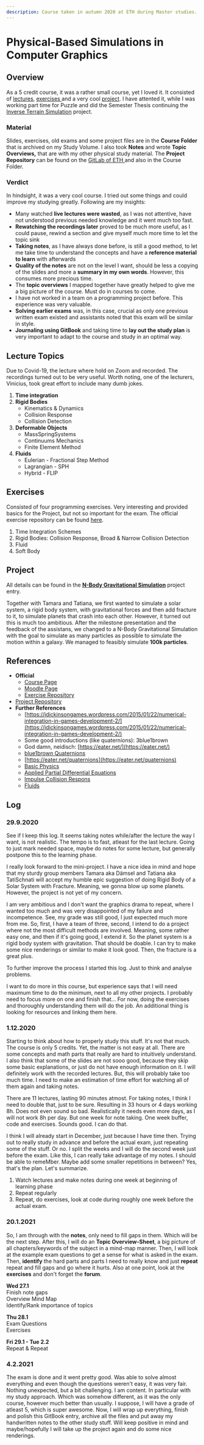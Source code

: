 ```yaml
---
description: Course taken in autumn 2020 at ETH during Master studies.
---
```


# Physical-Based Simulations in Computer Graphics

## Overview

As a 5 credit course, it was a rather small course, yet I loved it. It consisted of [lectures](physical-based-simulation.md#lecture-topics), [exercises ](physical-based-simulation.md#exercises)and a very cool [project](physical-based-simulation.md#project). I have attented it, while I was working part time for Puzzle and did the Semester Thesis continuing the [Inverse Terrain Simulation](../../projects/inverse-terrain-simulation/) project.

### Material

Slides, exercises, old exams and some project files are in the **Course Folder** that is archived on my Study Volume. I also took **Notes** and wrote **Topic Overviews,** that are with my other physical study material. The **Project Repository** can be found on the [GitLab of ETH ](https://gitlab.ethz.ch/halucas/pbs20_solarsystem)and also in the Course Folder.

### Verdict

In hindsight, it was a very cool course. I tried out some things and could improve my studying greatly. Following are my insights:

* Many watched **live lectures were wasted**, as I was not attentive, have not understood previous needed knowledge and it went much too fast.
* **Rewatching the recordings later** proved to be much more useful, as I could pause, rewind a section and give myself much more time to let the topic sink
* **Taking notes**, as I have always done before, is still a good method, to let me take time to understand the concepts and have a **reference material to learn** with afterwards
* **Quality of the notes** are not on the level I want, should be less a copying of the slides and more a **summary in my own words**. However, this consumes more precious time.
* The **topic overviews** I mapped together have greatly helped to give me a big picture of the course. Must do in courses to come.
* I have not worked in a team on a programming project before. This experience was very valuable.
* **Solving earlier exams** was, in this case, crucial as only one previous written exam existed and assistants noted that this exam will be similar in style.
* **Journaling using GitBook** and taking time to **lay out the study plan** is very important to adapt to the course and study in an optimal way.

## Lecture Topics

Due to Covid-19, the lecture where hold on Zoom and recorded. The recordings turned out to be very useful. Worth noting, one of the lecturers, Vinicius, took great effort to include many dumb jokes.

1. **Time integration**
2. **Rigid Bodies**
   * Kinematics & Dynamics
   * Collision Response
   * Collision Detection
3. **Deformable Objects**
   * MassSpringSystems
   * Continuums Mechanics
   * Finite Element Method
4. **Fluids**
   * Eulerian - Fractional Step Method
   * Lagrangian - SPH
   * Hybrid - FLIP

## Exercises

Consisted of four programming exercises. Very interesting and provided basics for the Project, but not so important for the exam. The official exercise repository can be found [here](https://gitlab.ethz.ch/cglsim/pbs20).

1. Time Integration Schemes
2. Rigid Bodies: Collision Response, Broad & Narrow Collision Detection
3. Fluid
4. Soft Body

## Project

All details can be found in the [**N-Body Gravitational Simulation**](../../projects/finished-projects/solar-system-simulation.md) project entry.

Together with Tamara and Tatiana, we first wanted to simulate a solar system, a rigid body system, with gravitational forces and then add fracture to it, to simulate planets that crash into each other. However, it turned out this is much too ambitious. After the milestone presentation and the feedback of the assistans, we changed to a N-Body Gravitational Simulation with the goal to simulate as many particles as possible to simulate the motion within a galaxy. We managed to feasibly simulate **100k particles**. 

## References

* **Official**
  * [Course Page](https://cgl.ethz.ch/teaching/simulation20/home.php)
  * [Moodle Page](https://moodle-app2.let.ethz.ch/course/view.php?id=13417)
  * [Exercise Repository](https://gitlab.ethz.ch/cglsim/pbs20)
* [Project Repository](https://gitlab.ethz.ch/halucas/pbs20_solarsystem)
* **Further References**
  * [https://jdickinsongames.wordpress.com/2015/01/22/numerical-integration-in-games-development-2/](https://jdickinsongames.wordpress.com/2015/01/22/numerical-integration-in-games-development-2/)
  * Some good introductions \(like quaternions\): 3blue1brown
  * God damn, neidisch: [https://eater.net/](https://eater.net/)
  * [blue1brown Quaternions](https://www.youtube.com/watch?v=zjMuIxRvygQ])
  * [https://eater.net/quaternions](https://eater.net/quaternions)
  * [Basic Physics](https://physics.info/)
  * [Applied Partial Differential Equations](https://www.springer.com/de/book/9783319124926)
  * [Impulse Collision Respons](https://www.cs.cmu.edu/%7Ebaraff/sigcourse/notesd2.pdf)
  * [Fluids](https://www.karlsims.com/fluid-flow.html)

## Log

### 29.9.2020

See if I keep this log. It seems taking notes while/after the lecture the way I want, is not realistic. The tempo is to fast, atleast for the last lecture. Going to just mark needed space, maybe do notes for some lecture, but generally postpone this to the learning phase.

I really look forward to the mini-project. I have a nice idea in mind and hope that my sturdy group members Tamara aka Dämsel and Tatiana aka TatiSchnati will accept my humble epic suggestion of doing Rigid Body of a Solar System with Fracture. Meaning, we gonna blow up some planets. However, the project is not yet of my concern.

I am very ambitious and I don't want the graphics drama to repeat, where I wanted too much and was very disappointed of my failure and incompetence. See, my grade was still good, I just expected much more from me. So, first, I have a team of three, second, I intend to do a project where not the most difficult methods are involved. Meaning, some rather easy one, and then if it's going good, I extend it. So the planet system is a rigid body system with gravitation. That should be doable. I can try to make some nice renderings or similar to make it look good. Then, the fracture is a great plus.

To further improve the process I started this log. Just to think and analyse problems.

I want to do more in this course, but experience says that I will need maximum time to do the minimum, next to all my other projects. I probably need to focus more on one and finish that... For now, doing the exercises and thoroughly understanding them will do the job. An additional thing is looking for resources and linking them here.

### 1.12.2020

Starting to think about how to properly study this stuff. It's not that much. The course is only 5 credits. Yet, the matter is not easy at all. There are some concepts and math parts that really are hard to intuitively understand. I also think that some of the slides are not sooo good, because they skip some basic explanations, or just do not have enough information on it. I will definitely work with the recorded lectures. But, this will probably take too much time. I need to make an estimation of time effort for watching all of them again and taking notes.

There are 11 lectures, lasting 90 minutes atmost. For taking notes, I think I need to double that, just to be sure. Resulting in 33 hours or 4 days working 8h. Does not even sound so bad. Realistically it needs even more days, as I will not work 8h per day. But one week for note taking. One week buffer, code and exercises. Sounds good. I can do that.

I think I will already start in December, just because I have time then. Trying out to really study in advance and before the actual exam, just repeating some of the stuff. Or no. I split the weeks and I will do the second week just before the exam. Like this, I can really take advantage of my notes. I should be able to remeMber. Maybe add some smaller repetitions in between? Yes, that's the plan. Let's summarize.

1. Watch lectures and make notes during one week at beginning of learning phase
2. Repeat regularly
3. Repeat, do exercises, look at code during roughly one week before the actual exam.

### 20.1.2021

So, I am through with the **notes**, only need to fill gaps in them. Which will be the next step. After this, I will do an **Topic Overview-Sheet**, a big picture of all chapters/keywords of the subject in a mind-map manner. Then, I will look at the example exam questions to get a sense for what is asked in the exam. Then, **identify** the hard parts and parts I need to really know and just **repeat** repeat and fill gaps and go where it hurts. Also at one point, look at the **exercises** and don't forget the **forum**.

**Wed 27.1**  
Finish note gaps  
Overview Mind Map  
Identify/Rank importance of topics

**Thu 28.1**  
Exam Questions  
Exercises

**Fri 29.1 -  Tue 2.2**  
Repeat & Repeat

### 4.2.2021

The exam is done and it went pretty good. Was able to solve almost everything and even though the questions weren't easy, it was very fair. Nothing unexpected, but a bit challenging. I am content. In particular with my study approach. Which was somehow different, as it was the only course, however much better than usually. I suppose, I will have a grade of atleast 5, which is super awesome. Now, I will wrap up everything, finish and polish this GitBook entry, archive all the files and put away my handwritten notes to the other study stuff. Will keep positive in mind and maybe/hopefully I will take up the project again and do some nice renderings.

